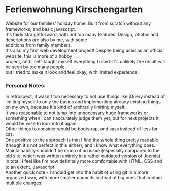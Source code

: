 # Ferienwohnung Kirschengarten
Website for our families' holiday home. Built from scratch without any frameworks, and basic javascript.  
It's fairly straightforward, with not too many features. Design, photos and descriptions are also by me, with some  
additions from family members.  
It's also my first web development project! Despite being used as an official website, this is more of a hobby  
project, and I self-taught myself everything I used. It's unlikely the result will be seen by too many people,  
but I tried to make it look and feel okay, with limited experience.

### Personal Notes:
In retrospect, it wasn't too necessary to not use things like jQuery instead of limiting myself to only the basics and implementing already existing things on my own, because it's kind of arbitrarily limiting myself.   
It was reasonable to not jump into unnecessary huge frameworks or something when I can't accurately judge them yet, but for next projects it would be wise to look into it again.  
Other things to consider would be bootstrap, and sass instead of less for css.  
One positive to the approach is that I find the whole thing pretty readable (though it's not perfect in this either), and I know what everything does. Maintainability shouldn't be much of an issue (especially compared to the old site, which was written entirely in a rather outdated version of Joomla).  
In total, I feel like I'm now definitely more comfortable with HTML, CSS and to an extent, Javascript.  
Another quick note - I should get into the habit of using git in a more organized way, with more smaller commits instead of big ones that contain multiple changes.

